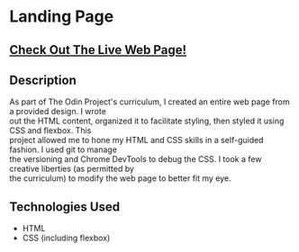 <h1>Landing Page</h1>

<h2><a href=https://jakeespinosa.github.io/landingPage>Check Out The Live Web Page!</a></h2>

<h2>Description</h2>
As part of The Odin Project's curriculum, I created an entire web page from a provided design. I wrote<br>
out the HTML content, organized it to facilitate styling, then styled it using CSS and flexbox. This<br>
project allowed me to hone my HTML and CSS skills in a self-guided fashion. I used git to manage<br>
the versioning and Chrome DevTools to debug the CSS. I took a few creative liberties (as permitted by<br>
the curriculum) to modify the web page to better fit my eye.

<h2>Technologies Used</h2>

- HTML<br>
- CSS (including flexbox)<br>